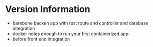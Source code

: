 # Version Information

- barebone backen app with test route and controller and database integration
- docker notes enough to run your first containerized app
- before front end integration
